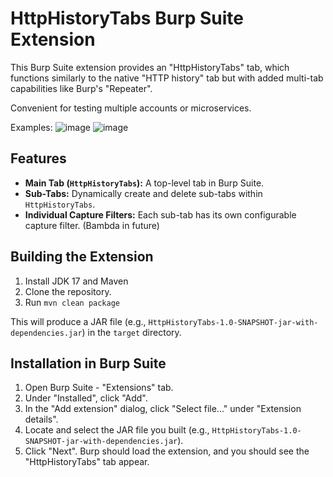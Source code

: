 # HttpHistoryTabs Burp Suite Extension

This Burp Suite extension provides an "HttpHistoryTabs" tab, which functions similarly to the native "HTTP history" tab but with added multi-tab capabilities like Burp's "Repeater".

Convenient for testing multiple accounts or microservices.

Examples:
![image](https://github.com/user-attachments/assets/f657522e-135f-4a9b-8cc7-e01d15ab3e50)
![image](https://github.com/user-attachments/assets/38fb291a-fd2d-4464-bbeb-64f4b71968de)

## Features

- **Main Tab (`HttpHistoryTabs`):** A top-level tab in Burp Suite.
- **Sub-Tabs:** Dynamically create and delete sub-tabs within `HttpHistoryTabs`.
- **Individual Capture Filters:** Each sub-tab has its own configurable capture filter. (Bambda in future)


## Building the Extension


1. Install JDK 17 and Maven
2. Clone the repository.
3. Run `mvn clean package`

This will produce a JAR file (e.g., `HttpHistoryTabs-1.0-SNAPSHOT-jar-with-dependencies.jar`) in the `target` directory.

## Installation in Burp Suite

1.  Open Burp Suite - "Extensions" tab.
2.  Under "Installed", click "Add".
3.  In the "Add extension" dialog, click "Select file..." under "Extension details".
4.  Locate and select the JAR file you built (e.g., `HttpHistoryTabs-1.0-SNAPSHOT-jar-with-dependencies.jar`).
5.  Click "Next". Burp should load the extension, and you should see the "HttpHistoryTabs" tab appear.

